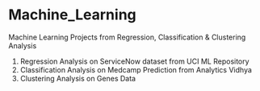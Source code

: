 # Machine_Learning
Machine Learning Projects from Regression, Classification &amp; Clustering Analysis

1. Regression Analysis on ServiceNow dataset from UCI ML Repository
2. Classification Analysis on Medcamp Prediction from Analytics Vidhya
3. Clustering Analysis on Genes Data
